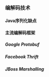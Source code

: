 ### 编解码技术
#### Java序列化缺点
#### 主流编解码框架
##### Google Protobuf
##### Facebook Thrift
##### JBoss Marshalling